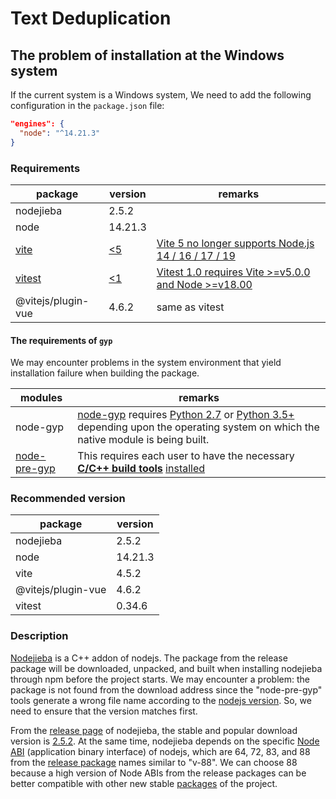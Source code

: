 # Text Deduplication

## The problem of installation at the Windows system

If the current system is a Windows system, We need to add the following configuration in the `package.json` file:

```json
"engines": {
  "node": "^14.21.3"
}
```

### Requirements

|package|version|remarks|
|-|-|-|
|nodejieba|2.5.2||
|node|14.21.3||
|[vite](https://v4.vitejs.dev/)|[<5](https://www.npmjs.com/package/vite?activeTab=versions)|[Vite 5 no longer supports Node.js 14 / 16 / 17 / 19](https://vitejs.dev/guide/migration.html)|
|[vitest](https://github.com/vitest-dev/vitest/releases/tag/v0.34.6)|[<1](https://github.com/vitest-dev/vitest/releases)|[Vitest 1.0 requires Vite >=v5.0.0 and Node >=v18.00](https://vitest.dev/guide/#adding-vitest-to-your-project)|
|@vitejs/plugin-vue|4.6.2|same as vitest|

#### The requirements of `gyp`

We may encounter problems in the system environment that yield installation failure when building the package.

|modules|remarks|
|-|-|
|node-gyp|[node-gyp](https://nodejs.github.io/node-addon-examples/build-tools/node-gyp) requires [Python 2.7](https://www.python.org/downloads/release/python-2715/) or [Python 3.5+](https://www.python.org/downloads/) depending upon the operating system on which the native module is being built. |
|[node-pre-gyp](https://nodejs.github.io/node-addon-examples/build-tools/node-pre-gyp)|This requires each user to have the necessary **[C/C++ build tools](https://visualstudio.microsoft.com/vs/older-downloads/)** [installed](https://stackoverflow.com/questions/57879150/how-can-i-solve-error-gypgyp-errerr-find-vsfind-vs-msvs-version-not-set-from-c)|

### Recommended version

|package|version|
|-|-|
|nodejieba|2.5.2|
|node|14.21.3|
|vite|4.5.2|
|@vitejs/plugin-vue|4.6.2|
|vitest|0.34.6|

### Description

[Nodejieba](https://github.com/luckykaiyi/nodejieba) is a C++ addon of nodejs. The package from the release package will be downloaded, unpacked, and built when installing nodejieba through npm before the project starts. We may encounter a problem: the package is not found from the download address since the "node-pre-gyp" tools generate a wrong file name according to the [nodejs version](https://nodejs.org/en/about/previous-releases). So, we need to ensure that the version matches first.

From the [release page](https://github.com/luckykaiyi/nodejieba/releases/) of nodejieba, the stable and popular download version is [2.5.2](https://github.com/luckykaiyi/nodejieba/releases/tag/v2.5.2). At the same time, nodejieba depends on the specific [Node ABI](https://www.npmjs.com/package/node-abi) (application binary interface) of nodejs, which are 64, 72, 83, and 88 from the [release package](https://github.com/luckykaiyi/nodejieba/releases/) names similar to  "v-88". We can choose 88 because a high version of Node ABIs from the release packages can be better compatible with other new stable [packages]((https://docs.npmjs.com/cli/v10/configuring-npm/package-json#dependencies)) of the project.
